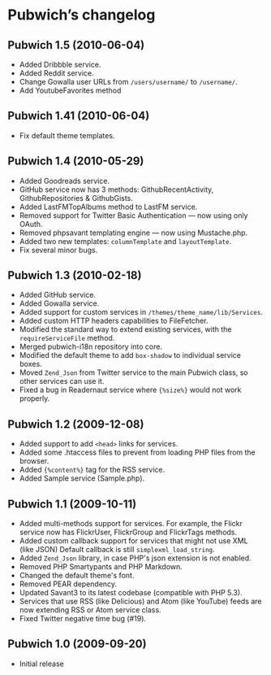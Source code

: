 Pubwich’s changelog
===================

Pubwich 1.5 (2010-06-04)
-------------------------------------------------
* Added Dribbble service.
* Added Reddit service.
* Change Gowalla user URLs from `/users/username/` to `/username/`.
* Add YoutubeFavorites method

Pubwich 1.41 (2010-06-04)
-------------------------------------------------
* Fix default theme templates.

Pubwich 1.4 (2010-05-29)
-------------------------------------------------
* Added Goodreads service.
* GitHub service now has 3 methods: GithubRecentActivity, GithubRepositories & GithubGists.
* Added LastFMTopAlbums method to LastFM service.
* Removed support for Twitter Basic Authentication — now using only OAuth.
* Removed phpsavant templating engine — now using Mustache.php.
* Added two new templates: `columnTemplate` and `layoutTemplate`.
* Fix several minor bugs.

Pubwich 1.3 (2010-02-18)
-------------------------------------------------
* Added GitHub service.
* Added Gowalla service.
* Added support for custom services in `/themes/theme_name/lib/Services`.
* Added custom HTTP headers capabilities to FileFetcher.
* Modified the standard way to extend existing services, with the `requireServiceFile` method.
* Merged pubwich-i18n repository into core.
* Modified the default theme to add `box-shadow` to individual service boxes.
* Moved `Zend_Json` from Twitter service to the main Pubwich class, so other services can use it.
* Fixed a bug in Readernaut service where `{%size%}` would not work properly.

Pubwich 1.2 (2009-12-08)
---------------------------------------------------------------------
* Added support to add `<head>` links for services.
* Added some .htaccess files to prevent from loading PHP files from the browser.
* Added `{%content%}` tag for the RSS service.
* Added Sample service (Sample.php).

Pubwich 1.1 (2009-10-11)
---------------------------------------------------------------------
* Added multi-methods support for services. For example, the Flickr service now has FlickrUser, FlickrGroup and FlickrTags methods.
* Added custom callback support for services that might not use XML (like JSON) Default callback is still `simplexml_load_string`.
* Added `Zend_Json` library, in case PHP's json extension is not enabled.
* Removed PHP Smartypants and PHP Markdown.
* Changed the default theme's font.
* Removed PEAR dependency.
* Updated Savant3 to its latest codebase (compatible with PHP 5.3).
* Services that use RSS (like Delicious) and Atom (like YouTube) feeds are now extending RSS or Atom service class.
* Fixed Twitter negative time bug (#19).

Pubwich 1.0 (2009-09-20)
---------------------------------------------------------------------
* Initial release
